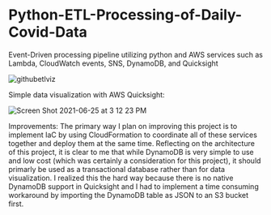 # Python-ETL-Processing-of-Daily-Covid-Data
Event-Driven processing pipeline utilizing python and AWS services such as Lambda, CloudWatch events, SNS, DynamoDB, and Quicksight 

![githubetlviz](https://user-images.githubusercontent.com/61246608/123479651-de9cf000-d5c6-11eb-9951-349c7db18f5a.jpg)

Simple data visualization with AWS Quicksight:

![Screen Shot 2021-06-25 at 3 12 23 PM](https://user-images.githubusercontent.com/61246608/123480378-e4470580-d5c7-11eb-9c71-a850fc1d4686.png)


Improvements:
The primary way I plan on improving this project is to implement IaC by using CloudFormation to coordinate all of these services together and deploy them at the same time.
Reflecting on the architecture of this project, it is clear to me that while DynamoDB is very simple to use and low cost (which was certainly a consideration for this project), it should primarly be used as a transactional database rather than for data visualization. I realized this the hard way because there is no native DynamoDB support in Quicksight and I had to implement a time consuming workaround by importing the DynamoDB table as JSON to an S3 bucket first.
